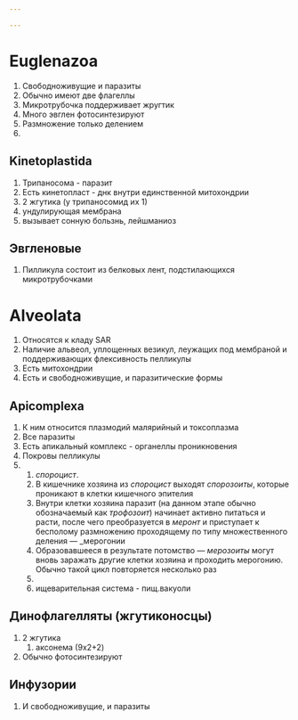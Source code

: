 ```yaml
---

---
```

# Euglenazoa
1. Свободноживущие и паразиты
2. Обычно имеют две флагеллы
3. Микротрубочка поддерживает жругтик
4. Много эвглен фотосинтезируют
5. Размножение только делением
6. 
## Kinetoplastida
1. Трипаносома - паразит
2. Есть кинетопласт - днк внутри единственной митохондрии
3. 2 жгутика (у трипаносомид их 1)
4. ундулирующая мембрана
5. вызывает сонную бользнь, лейшманиоз

## Эвгленовые
1. Пилликула состоит из белковых лент, подстилающихся микротрубочками

# Alveolata

1. Относятся к кладу SAR
2. Наличие альвеол, уплощенных везикул, леужащих под мембраной и поддерживающих флексивность пелликулы
3. Есть митохондрии
4. Есть и свободноживущие, и паразитические формы


## Apicomplexa
1. К ним относится плазмодий малярийный и токсоплазма
2. Все паразиты
3. Есть апикальный комплекс - органеллы проникновения
4. Покровы пелликулы
5. 
	1. _спороцист_. 
	2. В кишечнике хозяина из _спороцист_ выходят _спорозоиты_, которые проникают в клетки кишечного эпителия 
	3. Внутри клетки хозяина паразит (на данном этапе обычно обозначаемый как _трофозоит_) начинает активно питаться и расти, после чего преобразуется в _меронт_ и приступает к бесполому размножению проходящему по типу множественного деления — _мерогонии
	4.  Образовавшееся в результате потомство — _мерозоиты_ могут вновь заражать другие клетки хозяина и проходить мерогонию. Обычно такой цикл повторяется несколько раз
	5. 
	6. ищеварительная система - пищ.вакуоли
## Динофлагелляты (жгутиконосцы)
1. 2 жгутика
	1. аксонема (9x2+2)
2. Обычно фотосинтезируют

## Инфузории
1. И свободноживущие, и паразиты